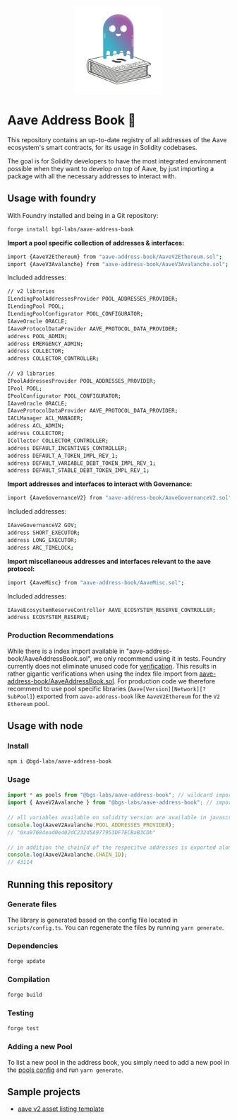 <p align="center"><img width="200" src="./addressbook_logo.png" alt="Address book logo"></a></p>

# Aave Address Book :book:

This repository contains an up-to-date registry of all addresses of the Aave ecosystem's smart contracts, for its usage in Solidity codebases.

The goal is for Solidity developers to have the most integrated environment possible when they want to develop on top of Aave, by just importing a package with all the necessary addresses to interact with.

## Usage with foundry

With Foundry installed and being in a Git repository:

```sh
forge install bgd-labs/aave-address-book
```

**Import a pool specific collection of addresses & interfaces:**

```sh
import {AaveV2Ethereum} from "aave-address-book/AaveV2Ethereum.sol";
import {AaveV3Avalanche} from "aave-address-book/AaveV3Avalanche.sol";
```

Included addresses:

```sh
// v2 libraries
ILendingPoolAddressesProvider POOL_ADDRESSES_PROVIDER;
ILendingPool POOL;
ILendingPoolConfigurator POOL_CONFIGURATOR;
IAaveOracle ORACLE;
IAaveProtocolDataProvider AAVE_PROTOCOL_DATA_PROVIDER;
address POOL_ADMIN;
address EMERGENCY_ADMIN;
address COLLECTOR;
address COLLECTOR_CONTROLLER;

// v3 libraries
IPoolAddressesProvider POOL_ADDRESSES_PROVIDER;
IPool POOL;
IPoolConfigurator POOL_CONFIGURATOR;
IAaveOracle ORACLE;
IAaveProtocolDataProvider AAVE_PROTOCOL_DATA_PROVIDER;
IACLManager ACL_MANAGER;
address ACL_ADMIN;
address COLLECTOR;
ICollector COLLECTOR_CONTROLLER;
address DEFAULT_INCENTIVES_CONTROLLER;
address DEFAULT_A_TOKEN_IMPL_REV_1;
address DEFAULT_VARIABLE_DEBT_TOKEN_IMPL_REV_1;
address DEFAULT_STABLE_DEBT_TOKEN_IMPL_REV_1;
```

**Import addresses and interfaces to interact with Governance:**

```sh
import {AaveGovernanceV2} from "aave-address-book/AaveGovernanceV2.sol";
```

Included addresses:

```sh
IAaveGovernanceV2 GOV;
address SHORT_EXECUTOR;
address LONG_EXECUTOR;
address ARC_TIMELOCK;
```

**Import miscellaneous addresses and interfaces relevant to the aave protocol:**

```sh
import {AaveMisc} from "aave-address-book/AaveMisc.sol";
```

Included addresses:

```sh
IAaveEcosystemReserveController AAVE_ECOSYSTEM_RESERVE_CONTROLLER;
address ECOSYSTEM_RESERVE;
```

### Production Recommendations

While there is a index import available in "aave-address-book/AaveAddressBook.sol", we only recommend using it in tests.
Foundry currently does not eliminate unused code for [verification](https://github.com/foundry-rs/foundry/issues/2266).
This results in rather gigantic verifications when using the index file import from [aave-address-book/AaveAddressBook.sol](./src/AaveAddressBook.sol).
For production code we therefore recommend to use pool specific libraries (`Aave[Version][Network][?SubPool]`) exported from `aave-address-book` like `AaveV2Ethereum` for the `V2` `Ethereum` pool.

## Usage with node

### Install

```sh
npm i @bgd-labs/aave-address-book
```

### Usage

```js
import * as pools from "@bgs-labs/aave-address-book"; // wildcard import
import { AaveV2Avalanche } from "@bgs-labs/aave-address-book"; // import specific pool

// all variables available on solidity version are available in javascript as well
console.log(AaveV2Avalanche.POOL_ADDRESSES_PROVIDER);
// "0xa97684ead0e402dC232d5A977953DF7ECBaB3CDb"

// in addition the chainId of the respecitve addresses is exported alongside
console.log(AaveV2Avalanche.CHAIN_ID);
// 43114
```

## Running this repository

### Generate files

The library is generated based on the config file located in `scripts/config.ts`. You can regenerate the files by running `yarn generate`.

### Dependencies

```sh
forge update
```

### Compilation

```sh
forge build
```

### Testing

```sh
forge test
```

### Adding a new Pool

To list a new pool in the address book, you simply need to add a new pool in the [pools config](./scripts/config.ts) and run `yarn generate`.

## Sample projects

- [aave v2 asset listing template](https://github.com/bgd-labs/example-aave-v2-listing)
